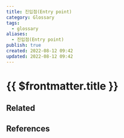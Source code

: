 ```yaml
---
title: 진입점(Entry point)
category: Glossary
tags:
  - glossary
aliases:
  - 진입점(Entry point)
publish: true
created: 2022-08-12 09:42
updated: 2022-08-12 09:42
---
```


# {{ $frontmatter.title }}

## Related

## References
